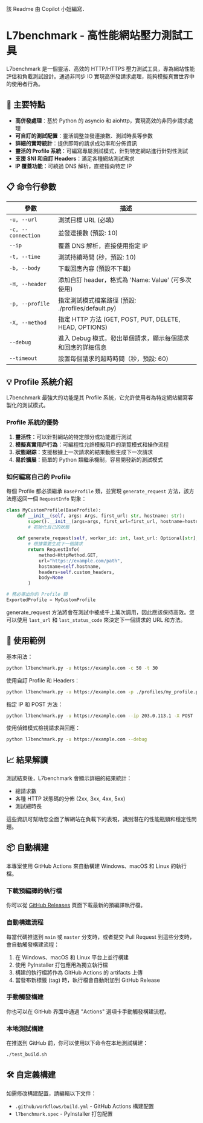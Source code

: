 該 Readme 由 Copilot 小姐編寫．

# L7benchmark - 高性能網站壓力測試工具

L7benchmark 是一個靈活、高效的 HTTP/HTTPS 壓力測試工具，專為網站性能評估和負載測試設計。通過非同步 IO 實現高併發請求處理，能夠模擬真實世界中的使用者行為。

## 🚀 主要特點

- **高併發處理**：基於 Python 的 asyncio 和 aiohttp，實現高效的非同步請求處理
- **可自訂的測試配置**：靈活調整並發連接數、測試時長等參數
- **詳細的實時統計**：提供即時的請求成功率和分佈資訊
- **靈活的 Profile 系統**：可編寫專屬測試模式，針對特定網站進行針對性測試
- **支援 SNI 和自訂 Headers**：滿足各種網站測試需求
- **IP 覆蓋功能**：可繞過 DNS 解析，直接指向特定 IP

## 📋 命令行參數

| 參數 | 描述 |
|------|------|
| `-u, --url` | 測試目標 URL (必填) |
| `-c, --connection` | 並發連接數 (預設: 10) |
| `--ip` | 覆蓋 DNS 解析，直接使用指定 IP |
| `-t, --time` | 測試持續時間 (秒，預設: 10) |
| `-b, --body` | 下載回應內容 (預設不下載) |
| `-H, --header` | 添加自訂 header，格式為 'Name: Value' (可多次使用) |
| `-p, --profile` | 指定測試模式檔案路徑 (預設: ./profiles/default.py) |
| `-X, --method` | 指定 HTTP 方法 (GET, POST, PUT, DELETE, HEAD, OPTIONS) |
| `--debug` | 進入 Debug 模式，發出單個請求，顯示每個請求和回應的詳細信息 |
| `--timeout` | 設置每個請求的超時時間（秒，預設: 60）|

## 💡 Profile 系統介紹

L7benchmark 最強大的功能是其 Profile 系統，它允許使用者為特定網站編寫客製化的測試模式。

### Profile 系統的優勢

1. **靈活性**：可以針對網站的特定部分或功能進行測試
2. **模擬真實用戶行為**：可編程性允許模擬用戶的瀏覽模式和操作流程
3. **狀態跟踪**：支援根據上一次請求的結果動態生成下一次請求
4. **易於擴展**：簡單的 Python 類繼承機制，容易開發新的測試模式

### 如何編寫自己的 Profile

每個 Profile 都必須繼承 `BaseProfile` 類，並實現 `generate_request` 方法，該方法應返回一個 `RequestInfo` 對象：

```python
class MyCustomProfile(BaseProfile):
    def __init__(self, args: Args, first_url: str, hostname: str):
        super().__init__(args=args, first_url=first_url, hostname=hostname)
        # 初始化自己的狀態
        
    def generate_request(self, worker_id: int, last_url: Optional[str], last_status_code: Optional[int]) -> RequestInfo:
        # 根據需要生成下一個請求
        return RequestInfo(
            method=HttpMethod.GET,
            url="https://example.com/path",
            hostname=self.hostname,
            headers=self.custom_headers,
            body=None
        )

# 務必導出你的 Profile 類
ExportedProfile = MyCustomProfile
```

generate_request 方法將會在測試中被成千上萬次調用，因此應該保持高效。您可以使用 `last_url` 和 `last_status_code` 來決定下一個請求的 URL 和方法。

## 🌟 使用範例

基本用法：
```bash
python l7benchmark.py -u https://example.com -c 50 -t 30
```

使用自訂 Profile 和 Headers：
```bash
python l7benchmark.py -u https://example.com -p ./profiles/my_profile.py -H "User-Agent: Mozilla/5.0" -H "Accept-Language: zh-TW"
```

指定 IP 和 POST 方法：
```bash
python l7benchmark.py -u https://example.com --ip 203.0.113.1 -X POST
```

使用偵錯模式檢視請求與回應：
```bash
python l7benchmark.py -u https://example.com --debug
```

## 📈 結果解讀

測試結束後，L7benchmark 會顯示詳細的結果統計：
- 總請求數
- 各種 HTTP 狀態碼的分佈 (2xx, 3xx, 4xx, 5xx)
- 測試總時長

這些資訊可幫助您全面了解網站在負載下的表現，識別潛在的性能瓶頸和穩定性問題。

## 📦 自動構建

本專案使用 GitHub Actions 來自動構建 Windows、macOS 和 Linux 的執行檔。

### 下載預編譯的執行檔

你可以從 [GitHub Releases](https://github.com/YOUR_USERNAME/l7benchmark/releases) 頁面下載最新的預編譯執行檔。

### 自動構建流程

每當代碼推送到 `main` 或 `master` 分支時，或者提交 Pull Request 到這些分支時，會自動觸發構建流程：

1. 在 Windows、macOS 和 Linux 平台上並行構建
2. 使用 PyInstaller 打包應用為獨立執行檔
3. 構建的執行檔將作為 GitHub Actions 的 artifacts 上傳
4. 當發布新標籤 (tag) 時，執行檔會自動附加到 GitHub Release

### 手動觸發構建

你也可以在 GitHub 界面中通過 "Actions" 選項卡手動觸發構建流程。

### 本地測試構建

在推送到 GitHub 前，你可以使用以下命令在本地測試構建：

```bash
./test_build.sh
```

## 🛠️ 自定義構建

如需修改構建配置，請編輯以下文件：

- `.github/workflows/build.yml` - GitHub Actions 構建配置
- `l7benchmark.spec` - PyInstaller 打包配置
